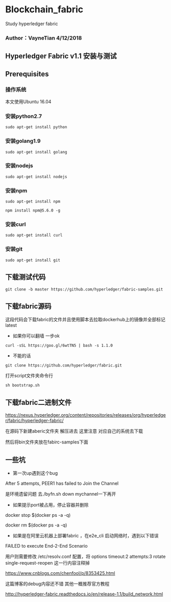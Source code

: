 # Blockchain_fabric
Study hyperledger fabric
### Author：VayneTian 4/12/2018
## Hyperledger Fabric v1.1 安装与测试
## Prerequisites
### 操作系统
本文使用Ubuntu 16.04
### 安装python2.7
`sudo apt-get install python`
### 安装golang1.9
`sudo apt-get install golang`
### 安装nodejs
`sudo apt-get install nodejs`
### 安装npm
`sudo apt-get install npm`

`npm install npm@5.6.0 -g`
### 安装curl
`sudo apt-get install curl`
### 安装git
`sudo apt-get install git`

## 下载测试代码
`git clone -b master https://github.com/hyperledger/fabric-samples.git`

## 下载fabric源码
这段代码会下载fabric的文件并且使用脚本去拉取dockerhub上的镜像并全部标记latest

* 如果你可以翻墙 一步ok

`curl -sSL https://goo.gl/6wtTN5 | bash -s 1.1.0`

* 不能的话

`git clone https://github.com/hyperledger/fabric.git`

打开script文件夹命令行

`sh bootstrap.sh`

## 下载fabric二进制文件

https://nexus.hyperledger.org/content/repositories/releases/org/hyperledger/fabric/hyperledger-fabric/

在源码下新建aberic文件夹 解压进去
这里注意 对应自己的系统去下载

然后将bin文件夹放在fabirc-samples下面

## 一些坑 

* 第一次up遇到这个bug

After 5 attempts, PEER1 has failed to Join the Channel

是环境遗留问题 去./byfn.sh down mychannel一下再开


* 如果提示port被占用，停止容器并删除

docker stop $(docker ps -a -q)

docker rm $(docker ps -a -q)

*  如果是在阿里云机器上部署fabric ，在e2e_cli 启动网络时，遇到以下错误

 FAILED to execute End-2-End Scenario

 用户则需要修改 /etc/resolv.conf 配置，将 options timeout:2 attempts:3 rotate single-request-reopen 这一行内容注释掉

 https://www.cnblogs.com/chenfool/p/8353425.html

 这篇博客的debug内容还不错 其他一概推荐官方教程

 http://hyperledger-fabric.readthedocs.io/en/release-1.1/build_network.html